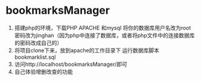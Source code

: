 # bookmarksManager

1. 搭建php的环境，下载PHP APACHE 和mysql 将你的数据库用户名改为root  密码改为jinghan（因为php中连接了数据库，或者将php文件中的连接数据库的密码改成自己的）
2. 将项目clone下来，放到apache的工作目录下 运行数据库脚本bookmarklist.sql 
3. 访问http://localhost/bookmarksManager/即可
4. 自己体验增删改查的功能
